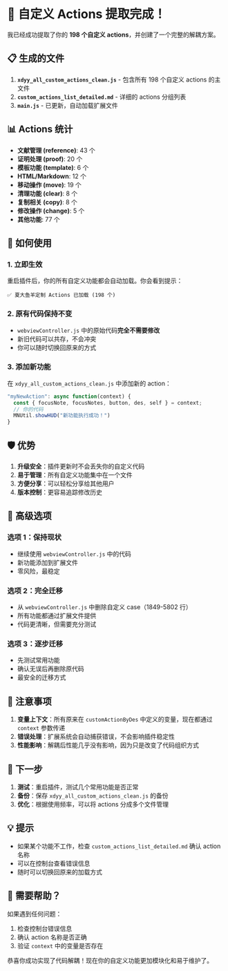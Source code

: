 # 🎉 自定义 Actions 提取完成！

我已经成功提取了你的 **198 个自定义 actions**，并创建了一个完整的解耦方案。

## 📋 生成的文件

1. **`xdyy_all_custom_actions_clean.js`** - 包含所有 198 个自定义 actions 的主文件
2. **`custom_actions_list_detailed.md`** - 详细的 actions 分组列表
3. **`main.js`** - 已更新，自动加载扩展文件

## 📊 Actions 统计

- **文献管理 (reference)**: 43 个
- **证明处理 (proof)**: 20 个
- **模板功能 (template)**: 6 个
- **HTML/Markdown**: 12 个
- **移动操作 (move)**: 19 个
- **清理功能 (clear)**: 8 个
- **复制相关 (copy)**: 8 个
- **修改操作 (change)**: 5 个
- **其他功能**: 77 个

## 🚀 如何使用

### 1. 立即生效
重启插件后，你的所有自定义功能都会自动加载。你会看到提示：
```
✅ 夏大鱼羊定制 Actions 已加载 (198 个)
```

### 2. 原有代码保持不变
- `webviewController.js` 中的原始代码**完全不需要修改**
- 新旧代码可以共存，不会冲突
- 你可以随时切换回原来的方式

### 3. 添加新功能
在 `xdyy_all_custom_actions_clean.js` 中添加新的 action：

```javascript
"myNewAction": async function(context) {
  const { focusNote, focusNotes, button, des, self } = context;
  // 你的代码
  MNUtil.showHUD("新功能执行成功！")
}
```

## 🛡️ 优势

1. **升级安全**：插件更新时不会丢失你的自定义代码
2. **易于管理**：所有自定义功能集中在一个文件
3. **方便分享**：可以轻松分享给其他用户
4. **版本控制**：更容易追踪修改历史

## 🔧 高级选项

### 选项 1：保持现状
- 继续使用 `webviewController.js` 中的代码
- 新功能添加到扩展文件
- 零风险，最稳定

### 选项 2：完全迁移
- 从 `webviewController.js` 中删除自定义 case（1849-5802 行）
- 所有功能都通过扩展文件提供
- 代码更清晰，但需要充分测试

### 选项 3：逐步迁移
- 先测试常用功能
- 确认无误后再删除原代码
- 最安全的迁移方式

## 📝 注意事项

1. **变量上下文**：所有原来在 `customActionByDes` 中定义的变量，现在都通过 `context` 参数传递
2. **错误处理**：扩展系统会自动捕获错误，不会影响插件稳定性
3. **性能影响**：解耦后性能几乎没有影响，因为只是改变了代码组织方式

## 🎯 下一步

1. **测试**：重启插件，测试几个常用功能是否正常
2. **备份**：保存 `xdyy_all_custom_actions_clean.js` 的备份
3. **优化**：根据使用频率，可以将 actions 分成多个文件管理

## 💡 提示

- 如果某个功能不工作，检查 `custom_actions_list_detailed.md` 确认 action 名称
- 可以在控制台查看错误信息
- 随时可以切换回原来的加载方式

## 🤝 需要帮助？

如果遇到任何问题：
1. 检查控制台错误信息
2. 确认 action 名称是否正确
3. 验证 `context` 中的变量是否存在

恭喜你成功实现了代码解耦！现在你的自定义功能更加模块化和易于维护了。